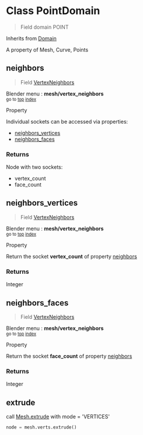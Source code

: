 
# Class PointDomain

> Field domain POINT
  
Inherits from [Domain](/docs/core/domain.MD)

A property of Mesh, Curve, Points


## neighbors

> Field [VertexNeighbors](/docs/nodes/VertexNeighbors.md)
  
Blender menu : **mesh/vertex_neighbors**<br>
<sub>go to [top](#class-pointdomain) [index](/docs/index.md)</sub>

  Property
  
  Individual sockets can be accessed via properties:
  
  - [neighbors_vertices](#neighbors_vertices)
  - [neighbors_faces](#neighbors_faces)

### Returns

Node with two sockets:
- vertex_count
- face_count
  
  

## neighbors_vertices

> Field [VertexNeighbors](/docs/nodes/VertexNeighbors.md)
  
Blender menu : **mesh/vertex_neighbors**<br>
<sub>go to [top](#class-pointdomain) [index](/docs/index.md)</sub>

  Property
  
  Return the socket **vertex_count** of property [neighbors](#neighbors)

### Returns

Integer



## neighbors_faces

> Field [VertexNeighbors](/docs/nodes/VertexNeighbors.md)
  
Blender menu : **mesh/vertex_neighbors**<br>
<sub>go to [top](#class-pointdomain) [index](/docs/index.md)</sub>

  Property
  
  Return the socket **face_count** of property [neighbors](#neighbors)

### Returns

Integer



## extrude

<method GeometryNodeExtrudeMesh>

call [Mesh.extrude](/docs/sockets/Mesh.md#extrude) with mode = 'VERTICES'
                            
```python
node = mesh.verts.extrude()
```



